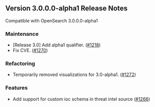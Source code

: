 ## Version 3.0.0.0-alpha1 Release Notes

Compatible with OpenSearch 3.0.0.0-alpha1

### Maintenance
* [Release 3.0] Add alpha1 qualifier. ([#1218](https://github.com/opensearch-project/alerting-dashboards-plugin/pull/1218))
* Fix CVE. ([#1270](https://github.com/opensearch-project/security-analytics-dashboards-plugin/pull/1270))

### Refactoring
* Temporarily removed visualizations for 3.0-alpha1. ([#1272](https://github.com/opensearch-project/security-analytics-dashboards-plugin/pull/1272))

### Features
* Add support for custom ioc schema in threat intel source ([#1266](https://github.com/opensearch-project/security-analytics-dashboards-plugin/pull/1266))